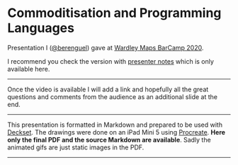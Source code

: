 # Commoditisation and Programming Languages

Presentation I ([@berenguel](https://twitter.com/berenguel)) gave at [Wardley Maps BarCamp 2020](https://www.map-camp.com/_pages/2020-07-29_Germany/).

I recommend you check the version with [presenter
notes](https://github.com/rberenguel/commoditisation-languages/raw/master/commoditisation-with-notes.pdf)
which is only available here.

---

Once the video is available I will add a link and hopefully all the great questions and comments from the audience as an additional slide at the end.

---

This presentation is formatted in Markdown and prepared to be used with
[Deckset](https://www.decksetapp.com/). The drawings were done on an iPad Mini 5
using [Procreate](https://procreate.art). **Here only the final PDF and the
source Markdown are available**. Sadly the animated gifs are just static images
in the PDF.

---

